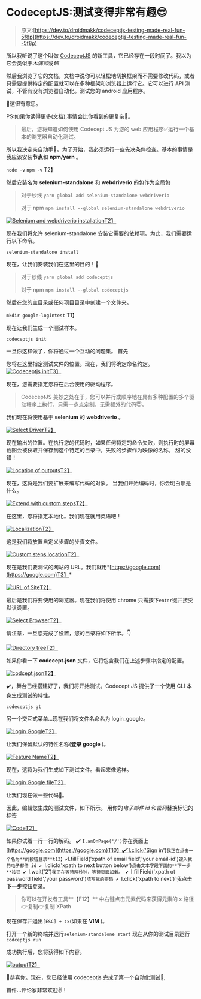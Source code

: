 # CodeceptJS:测试变得非常有趣😎

> 原文:[https://dev.to/droidmakk/codeceptjs-testing-made-real-fun-5f8p](https://dev.to/droidmakk/codeceptjs-testing-made-real-fun--5f8p)

所以我听说了这个叫做 [CodeceptJS](https://codecept.io/) 的新工具，它已经存在一段时间了。我以为它会类似于*木偶师*或*硒*

然后我浏览了它的文档，文档中说你可以轻松地切换框架而不需要修改代码，或者只需要提供特定的配置就可以在多种框架和浏览器上运行它。它可以进行 API 测试，不管有没有浏览器自动化。测试您的 android 应用程序。

🤔这很有意思。

PS:如果你读得更多(文档),事情会比你看到的更复杂👀。

> 最后，您将知道如何使用 Codecept JS 为您的 web 应用程序✅运行一个基本的浏览器自动化测试。

所以我决定亲自动手👐。为了开始，我必须运行一些先决条件检查。基本的事情是我应该安装**节点**和 **npm/yarn** 。

`node -v`
`npm -v`
T2】

然后安装名为 **selenium-standalone** 和 **webdriverio** 的包作为全局包

> 对于纱线
> `yarn global add selenium-standalone webdriverio`
> 
> 对于 npm
> `npm install --global selenium-standalone webdriverio`

[![Selenium and webdriverio installation](../Images/4d9673db86f6ceb4b5898aab39b89ffd.png)T2】](https://res.cloudinary.com/practicaldev/image/fetch/s--0RhUISM2--/c_limit%2Cf_auto%2Cfl_progressive%2Cq_auto%2Cw_880/https://i.imgur.com/4k3LUeN.png)

现在我们将允许 selenium-standalone 安装它需要的依赖项。为此，我们需要运行以下命令。

`selenium-standalone install`

现在，让我们安装我们在这里的目的！🙇

> 对于纱线
> `yarn global add codeceptjs`
> 
> 对于 npm
> `npm install --global codeceptjs`

然后在您的主目录或任何项目目录中创建一个文件夹。

`mkdir google-logintest`
T1】

现在让我们生成一个测试样本。

`codeceptjs init`

一旦你这样做了，你将通过一个互动的问题集。
首先

您将在这里指定测试文件的位置。现在，我们将确定命名约定。
[![Codeceptjs init](../Images/a29f7ca4c6caed1ee5b02337f4ff34bc.png)T3】](https://res.cloudinary.com/practicaldev/image/fetch/s--1UPPvJSA--/c_limit%2Cf_auto%2Cfl_progressive%2Cq_auto%2Cw_880/https://i.imgur.com/gkT6kmu.png)

现在，您需要指定您将在后台使用的驱动程序。

> CodeceptJS 美妙之处在于，您可以并行或顺序地在具有多种配置的多个驱动程序上执行，只需一点点定制，无需额外的代码😇。

我们现在将使用基于 **selenium** 的 **webdriverio** 。

[![Select Driver](../Images/8e1d9a057d204766a691cfed2c733ca3.png)T2】](https://res.cloudinary.com/practicaldev/image/fetch/s--nWQc8uWX--/c_limit%2Cf_auto%2Cfl_progressive%2Cq_auto%2Cw_880/https://i.imgur.com/v9QKDqN.png)

现在输出的位置。在执行您的代码时，如果任何特定的命令失败，则执行时的屏幕截图会被获取并保存到这个特定的目录中，失败的步骤作为映像的名称。
甜的没错！

[![Location of outputs](../Images/9cb6c3deeb8136387fca66ef14d02273.png)T2】](https://res.cloudinary.com/practicaldev/image/fetch/s--nrum7RUW--/c_limit%2Cf_auto%2Cfl_progressive%2Cq_auto%2Cw_880/https://i.imgur.com/Pq16WHx.png)

现在，这将是我们要扩展来编写代码的对象。
当我们开始编码时，你会明白那是什么。

[![Extend with custom steps](../Images/3e9f2fc38f6678e8f06729b78fac2aab.png)T2】](https://res.cloudinary.com/practicaldev/image/fetch/s--K_yAP4gF--/c_limit%2Cf_auto%2Cfl_progressive%2Cq_auto%2Cw_880/https://i.imgur.com/p64pMhY.png)

在这里，您将指定本地化。我们现在就用英语吧！

[![Localization](../Images/a29e7c0d51ecdf44d39457d9e1d07c5b.png)T2】](https://res.cloudinary.com/practicaldev/image/fetch/s--9v-iQOzx--/c_limit%2Cf_auto%2Cfl_progressive%2Cq_auto%2Cw_880/https://i.imgur.com/lUJmWtu.png)

这是我们将放置自定义步骤的步骤文件。

[![Custom steps location](../Images/9fe9dd61900ac8942d54d78540cfc659.png)T2】](https://res.cloudinary.com/practicaldev/image/fetch/s--I7iZobdM--/c_limit%2Cf_auto%2Cfl_progressive%2Cq_auto%2Cw_880/https://i.imgur.com/7oJE55u.png)

现在是我们要测试的网站的 URL。我们就用*[https://google.com](https://google.com)T3】*

[![URL of Site](../Images/c0c76b7b77a2e225fa23cf2138dc26ff.png)T2】](https://res.cloudinary.com/practicaldev/image/fetch/s--uyUf2dzf--/c_limit%2Cf_auto%2Cfl_progressive%2Cq_auto%2Cw_880/https://i.imgur.com/xG1Rrbx.png)

最后是我们将要使用的浏览器。现在我们将使用 chrome
只需按下`enter`键并接受默认设置。

[![Select Browser](../Images/1f7779fc456b0e1357c60bf7bcbdbe91.png)T2】](https://res.cloudinary.com/practicaldev/image/fetch/s--2f50ERmL--/c_limit%2Cf_auto%2Cfl_progressive%2Cq_auto%2Cw_880/https://i.imgur.com/D8cZYHk.png)

请注意，一旦您完成了设置，您的目录将如下所示。👇

[![Directory tree](../Images/1ac75da60322947a9bf0961832cd61f8.png)T2】](https://res.cloudinary.com/practicaldev/image/fetch/s--Nb4JfWwX--/c_limit%2Cf_auto%2Cfl_progressive%2Cq_auto%2Cw_880/https://i.imgur.com/Hynt5BG.png)

如果你看一下 **codecept.json** 文件，它将包含我们在上述步骤中指定的配置。

[![codcept.json](../Images/00d32c26cede10e946324b23d120bf0a.png)T2】](https://res.cloudinary.com/practicaldev/image/fetch/s--KbzlORzo--/c_limit%2Cf_auto%2Cfl_progressive%2Cq_auto%2Cw_880/https://i.imgur.com/Jzi7DxJ.png)

✔️，舞台已经搭建好了，我们将开始测试。Codecept JS 提供了一个使用 CLI 本身生成测试的特性。

`codeceptjs gt`

另一个交互式菜单...现在我们将文件名命名为 login_google。

[![Login Google](../Images/423cb77661d3c94275854c383396aef0.png)T2】](https://res.cloudinary.com/practicaldev/image/fetch/s--H-GDBktC--/c_limit%2Cf_auto%2Cfl_progressive%2Cq_auto%2Cw_880/https://i.imgur.com/up6u3EE.png)

让我们保留默认的特性名称(**登录 google** )。

[![Feature Name](../Images/6b448ec6136472c3cf8b8396d930dcda.png)T2】](https://res.cloudinary.com/practicaldev/image/fetch/s--feyvvFSq--/c_limit%2Cf_auto%2Cfl_progressive%2Cq_auto%2Cw_880/https://i.imgur.com/4FoommA.png)

现在，这将为我们生成如下测试文件。看起来像这样。

[![Login Google file](../Images/d1d2b88ba7570c7e9ba9a7cc564fe09b.png)T2】](https://res.cloudinary.com/practicaldev/image/fetch/s--_TgX1T2b--/c_limit%2Cf_auto%2Cfl_progressive%2Cq_auto%2Cw_880/https://i.imgur.com/ytKOWqu.png)

让我们现在做一些代码🙇。

因此，编辑您生成的测试文件，如下所示。
用你的*电子邮件 id* 和*密码*替换标记的标签

[![Code](../Images/7a5596ab9e27c932b0c8bc40d8e98687.png)T2】](https://res.cloudinary.com/practicaldev/image/fetch/s--LbaPOwE7--/c_limit%2Cf_auto%2Cfl_progressive%2Cq_auto%2Cw_880/https://i.imgur.com/KYmimFS.png)

如果你试着一行一行的解码。
✔️ `I.amOnPage('/')`你在页面上[https://google.com](https://google.com)T10】✔️`I.click('Sign in')`我正在点击一个名为**的按钮登录**t13】✔️`I.fillField('xpath of email field','your email-id')`键入我的电子邮件 id
✔️ `I.click('xpath to next button below')`点击文本字段下面的**下一步**按钮
✔️ `I.wait('2')`我正在等待两秒钟，等待页面加载。
✔️ `I.fillField('xpath ot password field','your password')`填写我的密码
✔️ `I.click('xpath to next')`我点击**下一步**按钮登录。

> 你可以在开发者工具**【F12】**
> 中右键点击元素代码来获得元素的 x 路径👉复制👉复制 XPath

现在保存并退出`[ESC] + :x`(如果在 **VIM** )。

打开一个新的终端并运行`selenium-standalone start`
现在从你的测试目录运行`codceptjs run`

成功执行后，您将获得如下内容。

[![output](../Images/43f0591f49836b98e68dc6c3f16f5a3e.png)T2】](https://res.cloudinary.com/practicaldev/image/fetch/s--EqNnZ-M5--/c_limit%2Cf_auto%2Cfl_progressive%2Cq_auto%2Cw_880/https://i.imgur.com/UhLoQGI.png)

🎉恭喜你。现在，您已经使用 codeceptjs 完成了第一个自动化测试👏,

首件...评论家非常欢迎✌️！